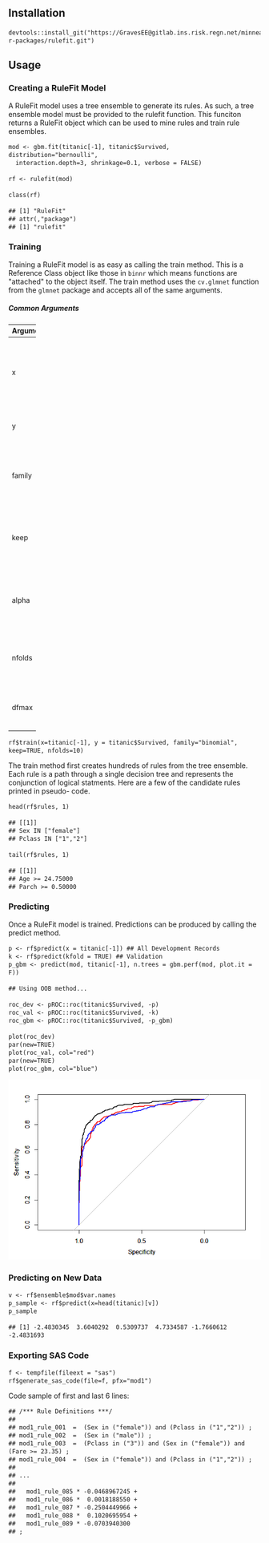 Installation
------------

    devtools::install_git("https://GravesEE@gitlab.ins.risk.regn.net/minneapolis-r-packages/rulefit.git")

Usage
-----

### Creating a RuleFit Model

A RuleFit model uses a tree ensemble to generate its rules. As such, a
tree ensemble model must be provided to the rulefit function. This
funciton returns a RuleFit object which can be used to mine rules and
train rule ensembles.

    mod <- gbm.fit(titanic[-1], titanic$Survived, distribution="bernoulli",
      interaction.depth=3, shrinkage=0.1, verbose = FALSE)

    rf <- rulefit(mod)

    class(rf)

    ## [1] "RuleFit"
    ## attr(,"package")
    ## [1] "rulefit"

### Training

Training a RuleFit model is as easy as calling the train method. This is
a Reference Class object like those in `binnr` which means functions are
"attached" to the object itself. The train method uses the `cv.glmnet`
function from the `glmnet` package and accepts all of the same
arguments.

##### Common Arguments

<table style="width:11%;">
<colgroup>
<col width="5%" />
<col width="5%" />
</colgroup>
<thead>
<tr class="header">
<th align="left">Argument</th>
<th align="left">Purpose</th>
</tr>
</thead>
<tbody>
<tr class="odd">
<td align="left">x</td>
<td align="left">Dataset of predictors that should match what was used for training the ensemble.</td>
</tr>
<tr class="even">
<td align="left">y</td>
<td align="left">Target variable to train against.</td>
</tr>
<tr class="odd">
<td align="left">family</td>
<td align="left">What is the distribution of the target? Binomial for 0/1 variables.</td>
</tr>
<tr class="even">
<td align="left">keep</td>
<td align="left">TRUE/FALSE for whether to keep the out-of-fold predictions. Useful for validation.</td>
</tr>
<tr class="odd">
<td align="left">alpha</td>
<td align="left">Penatly mixing parameter. LASSO regression uses the default of 0.</td>
</tr>
<tr class="even">
<td align="left">nfolds</td>
<td align="left">How many k-folds to train the model with. Defaults to 5.</td>
</tr>
<tr class="odd">
<td align="left">dfmax</td>
<td align="left">How many variables should the final model have?</td>
</tr>
</tbody>
</table>

    rf$train(x=titanic[-1], y = titanic$Survived, family="binomial", keep=TRUE, nfolds=10)

The train method first creates hundreds of rules from the tree ensemble.
Each rule is a path through a single decision tree and represents the
conjunction of logical statments. Here are a few of the candidate rules
printed in pseudo- code.

    head(rf$rules, 1)

    ## [[1]]
    ## Sex IN ["female"]
    ## Pclass IN ["1","2"]

    tail(rf$rules, 1)

    ## [[1]]
    ## Age >= 24.75000
    ## Parch >= 0.50000

### Predicting

Once a RuleFit model is trained. Predictions can be produced by calling
the predict method.

    p <- rf$predict(x = titanic[-1]) ## All Development Records
    k <- rf$predict(kfold = TRUE) ## Validation
    p_gbm <- predict(mod, titanic[-1], n.trees = gbm.perf(mod, plot.it = F))

    ## Using OOB method...

    roc_dev <- pROC::roc(titanic$Survived, -p)
    roc_val <- pROC::roc(titanic$Survived, -k)
    roc_gbm <- pROC::roc(titanic$Survived, -p_gbm)

    plot(roc_dev)
    par(new=TRUE)
    plot(roc_val, col="red")
    par(new=TRUE)
    plot(roc_gbm, col="blue")

![](README_files/figure-markdown_strict/predict-1.png)

### Predicting on New Data

    v <- rf$ensemble$mod$var.names
    p_sample <- rf$predict(x=head(titanic)[v])
    p_sample

    ## [1] -2.4830345  3.6040292  0.5309737  4.7334587 -1.7660612 -2.4831693

### Exporting SAS Code

    f <- tempfile(fileext = "sas")
    rf$generate_sas_code(file=f, pfx="mod1")

Code sample of first and last 6 lines:

    ## /*** Rule Definitions ***/
    ## 
    ## mod1_rule_001  =  (Sex in ("female")) and (Pclass in ("1","2")) ;
    ## mod1_rule_002  =  (Sex in ("male")) ;
    ## mod1_rule_003  =  (Pclass in ("3")) and (Sex in ("female")) and (Fare >= 23.35) ;
    ## mod1_rule_004  =  (Sex in ("female")) and (Pclass in ("1","2")) ;
    ## 
    ## ...
    ## 
    ##   mod1_rule_085 * -0.0468967245 +
    ##   mod1_rule_086 *  0.0018188550 +
    ##   mod1_rule_087 * -0.2504449966 +
    ##   mod1_rule_088 *  0.1020695954 +
    ##   mod1_rule_089 * -0.0703940300
    ## ;
